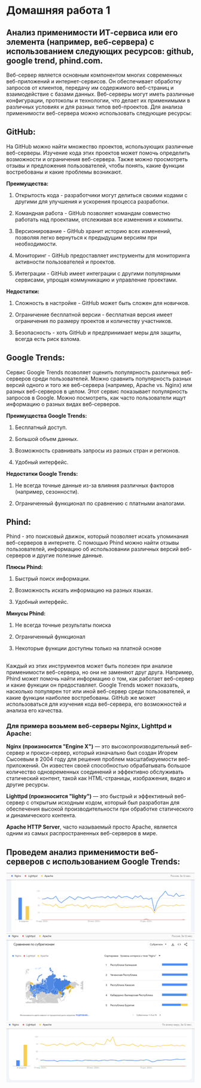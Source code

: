 # Домашняя работа 1
## Анализ применимости ИТ-сервиса или его элемента (например, веб-сервера) с использованием следующих ресурсов: github, google trend, phind.com.
Веб-сервер является основным компонентом многих современных веб-приложений и интернет-сервисов. Он обеспечивает обработку запросов от клиентов, передачу им содержимого веб-страниц и взаимодействие с базами данных. Веб-серверы могут иметь различные конфигурации, протоколы и технологии, что делает их применимыми в различных условиях и для разных типов веб-проектов. 
<dp> Для анализа применимости веб-сервера можно использовать следующие ресурсы: 
## GitHub:  

На GitHub можно найти множество проектов, использующих различные веб-серверы. Изучение кода этих проектов может помочь определить возможности и ограничения веб-сервера. Также можно просмотреть отзывы и предложения пользователей, чтобы понять, какие функции востребованы и какие проблемы возникают. 

**Преимущества:**  

1. Открытость кода - разработчики могут делиться своими кодами с другими для улучшения и ускорения процесса разработки.  

2. Командная работа - GitHub позволяет командам совместно работать над проектами, отслеживая все изменения и коммиты.  

3. Версионирование - GitHub хранит историю всех изменений, позволяя легко вернуться к предыдущим версиям при необходимости.  

4. Мониторинг - GitHub предоставляет инструменты для мониторинга активности пользователей и проектов.  

5. Интеграции - GitHub имеет интеграции с другими популярными сервисами, упрощая коммуникацию и управление проектами.  

**Недостатки:**  

1. Сложность в настройке - GitHub может быть сложен для новичков.  

2. Ограничение бесплатной версии - бесплатная версия имеет ограничения по размеру проектов и количеству участников.  

3. Безопасность - хоть GitHub и предпринимает меры для защиты, всегда есть риск взлома. 

## Google Trends:  

Сервис Google Trends позволяет оценить популярность различных веб-серверов среди пользователей. Можно сравнить популярность разных версий одного и того же веб-сервера (например, Apache vs. Nginx) или разных веб-серверов в целом. Этот сервис показывает популярность запросов в Google. Можно посмотреть, как часто пользователи ищут информацию о разных видах веб-серверов. 

**Преимущества Google Trends:**

1. Бесплатный доступ. 

2. Большой объем данных. 

3. Возможность сравнивать запросы из разных стран и регионов. 

4. Удобный интерфейс. 

**Недостатки Google Trends:** 

1. Не всегда точные данные из-за влияния различных факторов (например, сезонности). 

2. Ограниченный функционал по сравнению с платными аналогами. 

## Phind: 

Phind - это поисковый движок, который позволяет искать упоминания веб-серверов в интернете. С помощью Phind можно найти отзывы пользователей, информацию об использовании различных версий веб-серверов и другие полезные данные. 

**Плюсы Phind:** 

1. Быстрый поиск информации. 

2. Возможность искать информацию на разных языках. 

3. Удобный интерфейс. 

**Минусы Phind:** 

1. Не всегда точные результаты поиска 

2. Ограниченный функционал 

3. Некоторые функции доступны только на платной основе 
##
Каждый из этих инструментов может быть полезен при анализе применимости веб-сервера, но они не заменяют друг друга. Например, Phind может помочь найти информацию о том, как работает веб-сервер и какие функции он предоставляет. Google Trends может показать, насколько популярен тот или иной веб-сервер среди пользователей, и какие функции наиболее востребованы. GitHub же может использоваться для изучения кода веб-сервера, его возможностей и анализа его качества. 

### Для примера возьмем веб-серверы Nginx, Lighttpd и Apache: 
**Nginx (произносится "Engine X")** — это высокопроизводительный веб-сервер и прокси-сервер, который изначально был создан Игорем Сысоевым в 2004 году для решения проблем масштабируемости веб-приложений. Он известен своей способностью обрабатывать большое количество одновременных соединений и эффективно обслуживать статический контент, такой как HTML-страницы, изображения, видео и другие ресурсы. 

**Lighttpd (произносится "lighty")** — это быстрый и эффективный веб-сервер с открытым исходным кодом, который был разработан для обеспечения высокой производительности при обработке статического и динамического контента. 

**Apache HTTP Server**, часто называемый просто Apache, является одним из самых распространенных веб-серверов в мире. 

## Проведем анализ применимости веб-серверов с использованием Google Trends: 
![Image alt](https://github.com/KDDasha/-1/blob/main/%D0%B3%D1%83%D0%B3%D0%BB%201.png)
![Image alt](https://github.com/KDDasha/-1/blob/main/%D0%B3%D1%83%D0%B3%D0%BB2.png)
![Image alt](https://github.com/KDDasha/-1/blob/main/%D0%B3%D1%83%D0%B3%D0%BB3.png)
